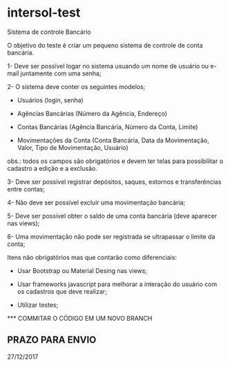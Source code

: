 # intersol-test
Sistema de controle Bancário

O objetivo do teste é criar um pequeno sistema de controle de conta bancária.

1- Deve ser possível logar no sistema usuando um nome de usuário ou e-mail juntamente com uma senha;

2- O sistema deve conter os seguintes modelos;

  * Usuários (login, senha)
  
  * Agências Bancárias (Número da Agência, Endereço)
  
  * Contas Bancárias (Agência Bancária, Número da Conta, Limite)
  
  * Movimentações da Conta (Conta Bancária, Data da Movimentação, Valor, Tipo de Movimentação, Usuário)
  
  obs.: todos os campos são obrigatórios e devem ter telas para possibilitar o cadastro a edição e a exclusão.


3- Deve ser possível registrar depósitos, saques, estornos e transferências entre contas;

4- Não deve ser possível excluir uma movimentação bancária;

5- Deve ser possível obter o saldo de uma conta bancária (deve aparecer nas views);

6- Uma movimentação não pode ser registrada se ultrapassar o limite da conta;

Itens não obrigatórios mas que contarão como diferenciais:

  * Usar Bootstrap ou Material Desing nas views;
  
  * Usar frameworks javascript para melhorar a interação do usuário com os cadastros que deve realizar;
  
  * Utilizar testes;


*** COMMITAR O CÓDIGO EM UM NOVO BRANCH

PRAZO PARA ENVIO
----------------
27/12/2017

